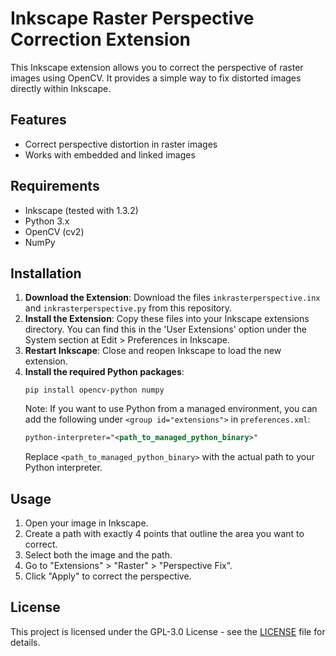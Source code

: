 # Inkscape Raster Perspective Correction Extension

This Inkscape extension allows you to correct the perspective of raster images using OpenCV. It provides a simple way to fix distorted images directly within Inkscape.

## Features

- Correct perspective distortion in raster images
- Works with embedded and linked images

## Requirements

- Inkscape (tested with 1.3.2)
- Python 3.x
- OpenCV (cv2)
- NumPy

## Installation

1. **Download the Extension**: Download the files `inkrasterperspective.inx` and `inkrasterperspective.py` from this repository.
2. **Install the Extension**: Copy these files into your Inkscape extensions directory. You can find this in the 'User Extensions' option under the System section at Edit > Preferences in Inkscape.
3. **Restart Inkscape**: Close and reopen Inkscape to load the new extension.
4. **Install the required Python packages**:
   ```
   pip install opencv-python numpy
   ```
   Note: If you want to use Python from a managed environment, you can add the following under `<group id="extensions">` in `preferences.xml`:
   ```xml
   python-interpreter="<path_to_managed_python_binary>"
   ```
   Replace `<path_to_managed_python_binary>` with the actual path to your Python interpreter.

## Usage

1. Open your image in Inkscape.
2. Create a path with exactly 4 points that outline the area you want to correct.
3. Select both the image and the path.
4. Go to "Extensions" > "Raster" > "Perspective Fix".
5. Click "Apply" to correct the perspective.

## License

This project is licensed under the GPL-3.0 License - see the [LICENSE](LICENSE) file for details.

```

```
